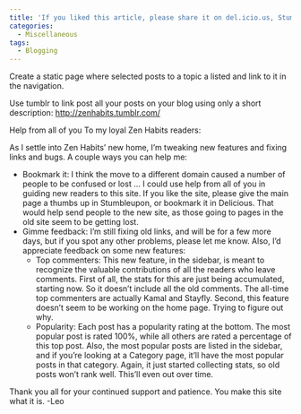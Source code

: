 ```yaml
---
title: 'If you liked this article, please share it on del.icio.us, StumbleUpon or on Digg. I’d appreciate it. :)'
categories:
  - Miscellaneous
tags:
  - Blogging
---
```

Create a static page where selected posts to a topic a listed and link to it in the navigation.

Use tumblr to link post all your posts on your blog using only a short description: http://zenhabits.tumblr.com/

Help from all of you
To my loyal Zen Habits readers:

As I settle into Zen Habits’ new home, I’m tweaking new features and fixing links and bugs. A couple ways you can help me:

* Bookmark it: I think the move to a different domain caused a number of people to be confused or lost … I could use help from all of you in guiding new readers to this site. If you like the site, please give the main page a thumbs up in Stumbleupon, or bookmark it in Delicious. That would help send people to the new site, as those going to pages in the old site seem to be getting lost.
* Gimme feedback: I’m still fixing old links, and will be for a few more days, but if you spot any other problems, please let me know. Also, I’d appreciate feedback on some new features:
    * Top commenters: This new feature, in the sidebar, is meant to recognize the valuable contributions of all the readers who leave comments. First of all, the stats for this are just being accumulated, starting now. So it doesn’t include all the old comments. The all-time top commenters are actually Kamal and Stayfly. Second, this feature doesn’t seem to be working on the home page. Trying to figure out why.
    * Popularity: Each post has a popularity rating at the bottom. The most popular post is rated 100%, while all others are rated a percentage of this top post. Also, the most popular posts are listed in the sidebar, and if you’re looking at a Category page, it’ll have the most popular posts in that category. Again, it just started collecting stats, so old posts won’t rank well. This’ll even out over time.

Thank you all for your continued support and patience. You make this site what it is. -Leo
